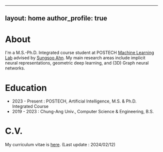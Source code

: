 

---
layout: home
author_profile: true
---

<!-- ![icon](/assets/icon/about.png) --> 

# About
I'm a M.S.-Ph.D. Integrated course student at POSTECH [Machine Learning Lab](https://ml.postech.ac.kr/) advised by [Sungsoo Ahn](https://sites.google.com/view/sungsooahn0215/home).  My main research areas include implicit neural representations, geometric deep learning, and (3D) Graph neural networks. 

# Education
* 2023 - Present : POSTECH, Artificial Intelligence, M.S. & Ph.D. Integrated Course
* 2019 - 2023 : Chung-Ang Univ., Computer Science & Engineering, B.S.

# C.V.
My curriculum vitae is [here](/assets/pdf/My_resume.pdf). (Last update : 2024/02/12)